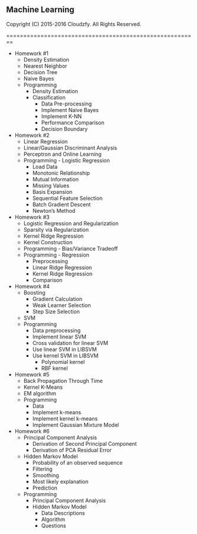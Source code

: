 ## Machine Learning

Copyright (C) 2015-2016 Cloudzfy. All Rights Reserved.

========================================================

* Homework #1
  * Density Estimation
  * Nearest Neighbor
  * Decision Tree
  * Naive Bayes
  * Programming
    * Density Estimation
    * Classification
      * Data Pre-processing
      * Implement Naive Bayes
      * Implement K-NN
      * Performance Comparison
      * Decision Boundary
* Homework #2
  * Linear Regression
  * Linear/Gaussian Discriminant Analysis
  * Perceptron and Online Learning
  * Programming - Logistic Regression
    * Load Data
    * Monotonic Relationship
    * Mutual Information
    * Missing Values
    * Basis Expansion
    * Sequential Feature Selection
    * Batch Gradient Descent
    * Newton’s Method
* Homework #3
  * Logistic Regression and Regularization
  * Sparsity via Regularization
  * Kernel Ridge Regression
  * Kernel Construction
  * Programming - Bias/Variance Tradeoff
  * Programming - Regression
    * Preprocessing
    * Linear Ridge Regression
    * Kernel Ridge Regression
    * Comparison
* Homework #4
  * Boosting
    * Gradient Calculation
    * Weak Learner Selection
    * Step Size Selection
  * SVM
  * Programming
    * Data preprocessing
    * Implement linear SVM
    * Cross validation for linear SVM
    * Use linear SVM in LIBSVM
    * Use kernel SVM in LIBSVM
      * Polynomial kernel
      * RBF kernel
* Homework #5
  * Back Propagation Through Time
  * Kernel K-Means
  * EM algorithm
  * Programming
    * Data
    * Implement k-means
    * Implement kernel k-means
    * Implement Gaussian Mixture Model
* Homework #6
  * Principal Component Analysis
    * Derivation of Second Principal Component
    * Derivation of PCA Residual Error
  * Hidden Markov Model
    * Probability of an observed sequence
    * Filtering
    * Smoothing
    * Most likely explanation
    * Prediction
  * Programming
    * Principal Component Analysis
    * Hidden Markov Model
      * Data Descriptions
      * Algorithm
      * Questions
